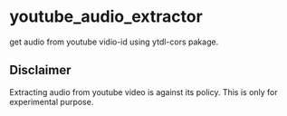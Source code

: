 # youtube_audio_extractor

get audio from youtube vidio-id using ytdl-cors pakage.

## Disclaimer

Extracting audio from youtube video is against its policy.
This is only for experimental purpose.
